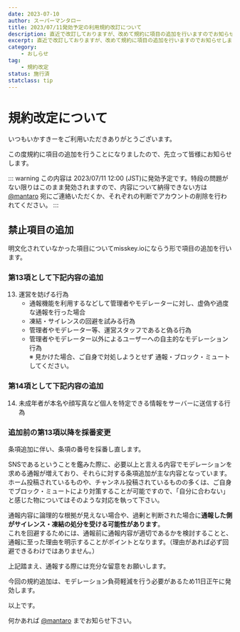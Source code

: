 ```yaml
---
date: 2023-07-10
author: スーパーマンタロー
title: 2023/07/11発効予定の利用規約改訂について
description: 直近で改訂しておりますが、改めて規約に項目の追加を行いますのでお知らせします。
excerpt: 直近で改訂しておりますが、改めて規約に項目の追加を行いますのでお知らせします。
category:
    - おしらせ
tag:
    - 規約改定
status: 施行済
statclass: tip
---
```


# 規約改定について

いつもいかすきーをご利用いただきありがとうございます。

この度規約に項目の追加を行うことになりましたので、先立って皆様にお知らせします。

::: warning
この内容は 2023/07/11 12:00 (JST)に発効予定です。特段の問題がない限りはこのまま発効されますので、内容について納得できない方は [@mantaro](https://ikaskey.bktsk.com/@mantaro) 宛にご連絡いただくか、それぞれの判断でアカウントの削除を行われてください。
:::

## 禁止項目の追加

明文化されていなかった項目についてmisskey.ioにならう形で項目の追加を行います。

### 第13項として下記内容の追加

13. 運営を妨げる行為
    - 通報機能を利用するなどして管理者やモデレーターに対し、虚偽や過度な通報を行った場合
    - 凍結・サイレンスの回避を試みる行為
    - 管理者やモデレーター等、運営スタッフであると偽る行為
    - 管理者やモデレーター以外によるユーザーへの自主的なモデレーション行為  
    ※ 見かけた場合、ご自身で対処しようとせず 通報・ブロック・ミュートしてください。

### 第14項として下記内容の追加

14. 未成年者が本名や顔写真など個人を特定できる情報をサーバーに送信する行為

### 追加前の第13項以降を採番変更

条項追加に伴い、条項の番号を採番し直します。

SNSであるということを鑑みた際に、必要以上と言える内容でモデレーションを求める通報が増えており、それらに対する条項追加が主な内容となっています。  
ホーム投稿されているものや、チャンネル投稿されているものの多くは、ご自身でブロック・ミュートにより対策することが可能ですので、「自分に合わない」と感じた物についてはそのような対応を執って下さい。

通報内容に論理的な根拠が見えない場合や、過剰と判断された場合に**通報した側がサイレンス・凍結の処分を受ける可能性があります**。  
これを回避するためには、通報前に通報内容が適切であるかを検討することと、通報に至った理由を明示することがポイントとなります。（理由があれば必ず回避できるわけではありません。）

上記踏まえ、通報する際には充分な留意をお願いします。

今回の規約追加は、モデレーション負荷軽減を行う必要があるため11日正午に発効します。

以上です。

何かあれば [@mantaro](https://ikaskey.bktsk.com/@mantaro) までお知らせ下さい。
